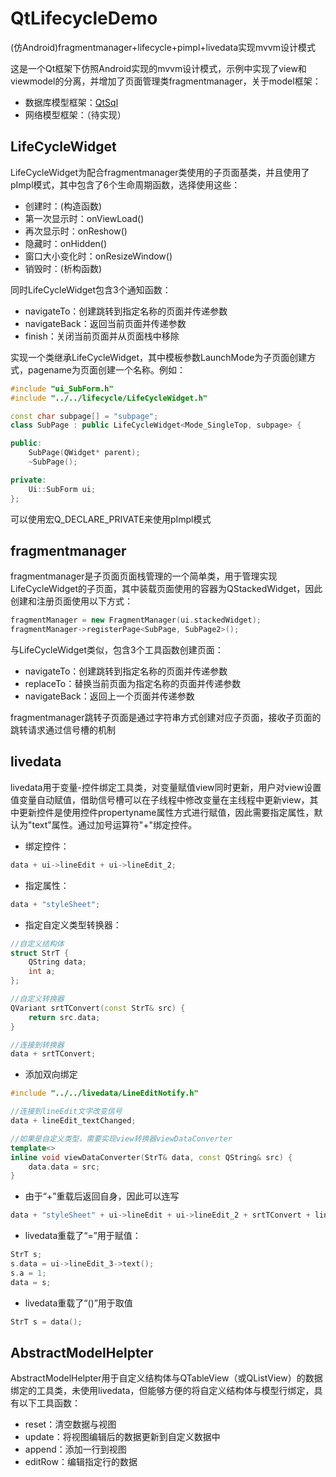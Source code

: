 # QtLifecycleDemo
(仿Android)fragmentmanager+lifecycle+pimpl+livedata实现mvvm设计模式

这是一个Qt框架下仿照Android实现的mvvm设计模式，示例中实现了view和viewmodel的分离，并增加了页面管理类fragmentmanager，关于model框架：
- 数据库模型框架：[QtSql](https://github.com/daonvshu/QtDao) 
- 网络模型框架：（待实现）

## LifeCycleWidget
LifeCycleWidget为配合fragmentmanager类使用的子页面基类，并且使用了pImpl模式，其中包含了6个生命周期函数，选择使用这些：
- 创建时：(构造函数)
- 第一次显示时：onViewLoad()
- 再次显示时：onReshow()
- 隐藏时：onHidden()
- 窗口大小变化时：onResizeWindow()
- 销毁时：(析构函数)

同时LifeCycleWidget包含3个通知函数：
- navigateTo：创建跳转到指定名称的页面并传递参数
- navigateBack：返回当前页面并传递参数
- finish：关闭当前页面并从页面栈中移除

实现一个类继承LifeCycleWidget，其中模板参数LaunchMode为子页面创建方式，pagename为页面创建一个名称。例如：
```c++
#include "ui_SubForm.h"
#include "../../lifecycle/LifeCycleWidget.h" 

const char subpage[] = "subpage";
class SubPage : public LifeCycleWidget<Mode_SingleTop, subpage> {

public:
    SubPage(QWidget* parent);
    ~SubPage();

private:
    Ui::SubForm ui;
};
```
可以使用宏Q_DECLARE_PRIVATE来使用pImpl模式

## fragmentmanager
fragmentmanager是子页面页面栈管理的一个简单类，用于管理实现LifeCycleWidget的子页面，其中装载页面使用的容器为QStackedWidget，因此创建和注册页面使用以下方式：
```c++
fragmentManager = new FragmentManager(ui.stackedWidget);
fragmentManager->registerPage<SubPage, SubPage2>();
```
与LifeCycleWidget类似，包含3个工具函数创建页面：
- navigateTo：创建跳转到指定名称的页面并传递参数
- replaceTo：替换当前页面为指定名称的页面并传递参数
- navigateBack：返回上一个页面并传递参数

fragmentmanager跳转子页面是通过字符串方式创建对应子页面，接收子页面的跳转请求通过信号槽的机制

## livedata
livedata用于变量-控件绑定工具类，对变量赋值view同时更新，用户对view设置值变量自动赋值，借助信号槽可以在子线程中修改变量在主线程中更新view，其中更新控件是使用控件propertyname属性方式进行赋值，因此需要指定属性，默认为"text"属性。通过加号运算符"+"绑定控件。
- 绑定控件：
```c++
data + ui->lineEdit + ui->lineEdit_2;
```
- 指定属性：
```c++
data + "styleSheet";
```
- 指定自定义类型转换器：
```c++
//自定义结构体
struct StrT {
    QString data;
    int a;
};

//自定义转换器
QVariant srtTConvert(const StrT& src) {
    return src.data;
}

//连接到转换器
data + srtTConvert;
```
- 添加双向绑定
```c++
#include "../../livedata/LineEditNotify.h"

//连接到lineEdit文字改变信号
data + lineEdit_textChanged;

//如果是自定义类型，需要实现view转换器viewDataConverter
template<>
inline void viewDataConverter(StrT& data, const QString& src) {
    data.data = src;
}
```
- 由于“+”重载后返回自身，因此可以连写
```c++
data + "styleSheet" + ui->lineEdit + ui->lineEdit_2 + srtTConvert + lineEdit_textChanged;
```
- livedata重载了“=”用于赋值：
```c++
StrT s;
s.data = ui->lineEdit_3->text();
s.a = 1;
data = s;
```
- livedata重载了“()”用于取值
```c++
StrT s = data();
```

## AbstractModelHelpter
AbstractModelHelpter用于自定义结构体与QTableView（或QListView）的数据绑定的工具类，未使用livedata，但能够方便的将自定义结构体与模型行绑定，具有以下工具函数：
- reset：清空数据与视图
- update：将视图编辑后的数据更新到自定义数据中
- append：添加一行到视图
- editRow：编辑指定行的数据
